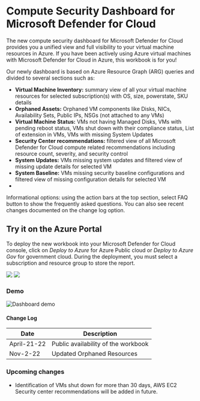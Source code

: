 # Compute Security Dashboard for Microsoft Defender for Cloud

The new compute security dashboard for Microsoft Defender for Cloud provides you a unified view and full visibility to your virtual machine resources in Azure. If you have been actively using Azure virtual machines with  Microsoft Defender for Cloud in Azure, this workbook is for you!

Our newly dashboard is based on Azure Resource Graph (ARG) queries and divided to several sections such as:

-	**Virtual Machine Inventory:** summary view of all your virtual machine resources for selected subscription(s) with OS, size, powerstate, SKU details 
-	**Orphaned Assets:** Orphaned VM components like Disks, NICs, Availability Sets, Public IPs, NSGs (not attached to any VMs) 
-	**Virtual Machine Status:** VMs not having Managed Disks, VMs with pending reboot status, VMs shut down with their compliance status, List of extension in VMs, VMs with missing System Updates 
-	**Security Center recommendations:** filtered view of all Microsoft Defender for Cloud compute related recommendations including resource count, severity, and security control
-	**System Updates:** VMs missing system updates and filtered view of missing update details for selected VM
-	**System Baseline:** VMs missing security baseline configurations and filtered view of missing configuration details for selected VM
-	
Informational options: using the action bars at the top section, select FAQ button to show the frequently asked questions. You can also see recent changes documented on the change log option.

## Try it on the Azure Portal

To deploy the new workbook into your Microsoft Defender for Cloud console, click on *Deploy to Azure* for Azure Public cloud or *Deploy to Azure Gov* for government cloud.
During the deployment, you must select a subscription and resource group to store the report. 

<a href="https://portal.azure.com/#create/Microsoft.Template/uri/https%3A%2F%2Fraw.githubusercontent.com%2FITSec365%2FWorkbooks%2Fmain%2FComputeSecurityDashboard%2FComputeSecurityDashboard.json" target="_blank"><img src="https://aka.ms/deploytoazurebutton"/></a>
<a href="https://portal.azure.us/#create/Microsoft.Template/uri/https%3A%2F%2Fraw.githubusercontent.com%2FITSec365%2FWorkbooks%2Fmain%2FComputeSecurityDashboard%2FComputeSecurityDashboard.json" target="_blank"><img src="https://aka.ms/deploytoazuregovbutton"/></a>

### Demo
![Dashboard demo](./compsec.GIF)

#### Change Log 

|Date|Description|
|---|---|
|April-21-22| Public availability of the workbook| 
|Nov-2-22| Updated Orphaned Resources  | 

### Upcoming changes

* Identification of VMs shut down for more than 30 days, AWS EC2 Security center recommendations will be added in future.
